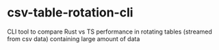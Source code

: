 # csv-table-rotation-cli
CLI tool to compare Rust vs TS performance in rotating tables (streamed from csv data) containing large amount of data
